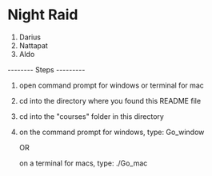 # Night Raid
1. Darius
2. Nattapat
3. Aldo


-------- Steps ---------

1. open command prompt for windows or terminal for mac

2. cd into the directory where you found this README file

3. cd into the "courses" folder in this directory

4. on the command prompt for windows, type: Go_window

	OR

	on a terminal for macs, type: ./Go_mac